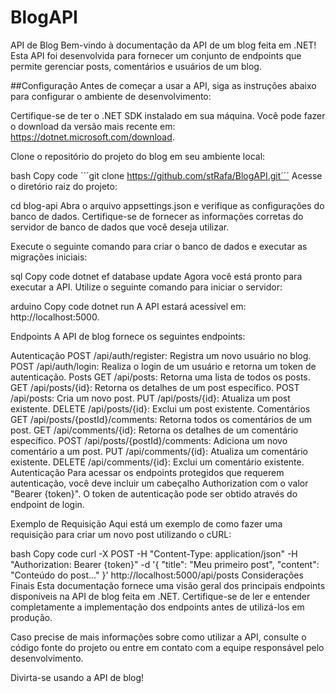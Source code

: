# BlogAPI
API de Blog
Bem-vindo à documentação da API de um blog feita em .NET! Esta API foi desenvolvida para fornecer um conjunto de endpoints que permite gerenciar posts, comentários e usuários de um blog.

##Configuração
Antes de começar a usar a API, siga as instruções abaixo para configurar o ambiente de desenvolvimento:

Certifique-se de ter o .NET SDK instalado em sua máquina. Você pode fazer o download da versão mais recente em: https://dotnet.microsoft.com/download.

Clone o repositório do projeto do blog em seu ambiente local:

bash
Copy code
´´´git clone https://github.com/stRafa/BlogAPI.git´´´
Acesse o diretório raiz do projeto:


cd blog-api
Abra o arquivo appsettings.json e verifique as configurações do banco de dados. Certifique-se de fornecer as informações corretas do servidor de banco de dados que você deseja utilizar.

Execute o seguinte comando para criar o banco de dados e executar as migrações iniciais:

sql
Copy code
dotnet ef database update
Agora você está pronto para executar a API. Utilize o seguinte comando para iniciar o servidor:

arduino
Copy code
dotnet run
A API estará acessível em: http://localhost:5000.

Endpoints
A API de blog fornece os seguintes endpoints:

Autenticação
POST /api/auth/register: Registra um novo usuário no blog.
POST /api/auth/login: Realiza o login de um usuário e retorna um token de autenticação.
Posts
GET /api/posts: Retorna uma lista de todos os posts.
GET /api/posts/{id}: Retorna os detalhes de um post específico.
POST /api/posts: Cria um novo post.
PUT /api/posts/{id}: Atualiza um post existente.
DELETE /api/posts/{id}: Exclui um post existente.
Comentários
GET /api/posts/{postId}/comments: Retorna todos os comentários de um post.
GET /api/comments/{id}: Retorna os detalhes de um comentário específico.
POST /api/posts/{postId}/comments: Adiciona um novo comentário a um post.
PUT /api/comments/{id}: Atualiza um comentário existente.
DELETE /api/comments/{id}: Exclui um comentário existente.
Autenticação
Para acessar os endpoints protegidos que requerem autenticação, você deve incluir um cabeçalho Authorization com o valor "Bearer {token}". O token de autenticação pode ser obtido através do endpoint de login.

Exemplo de Requisição
Aqui está um exemplo de como fazer uma requisição para criar um novo post utilizando o cURL:

bash
Copy code
curl -X POST -H "Content-Type: application/json" -H "Authorization: Bearer {token}" -d '{
  "title": "Meu primeiro post",
  "content": "Conteúdo do post..."
}' http://localhost:5000/api/posts
Considerações Finais
Esta documentação fornece uma visão geral dos principais endpoints disponíveis na API de blog feita em .NET. Certifique-se de ler e entender completamente a implementação dos endpoints antes de utilizá-los em produção.

Caso precise de mais informações sobre como utilizar a API, consulte o código fonte do projeto ou entre em contato com a equipe responsável pelo desenvolvimento.

Divirta-se usando a API de blog!
